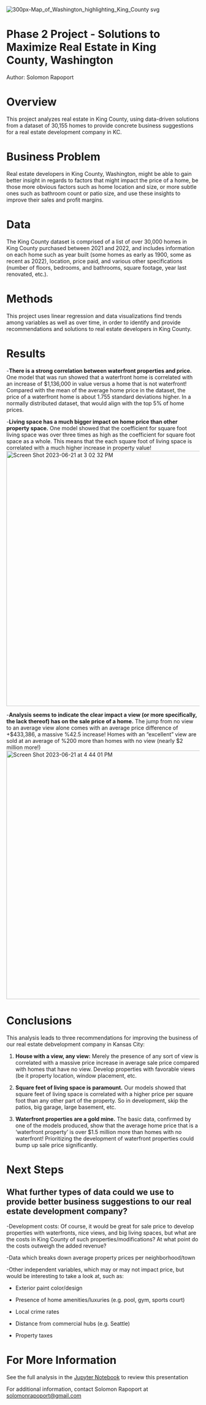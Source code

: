![300px-Map_of_Washington_highlighting_King_County svg](https://github.com/solomonrapoport/Phase-2-Project/assets/112587683/4bdcb90f-1fc6-4374-ac9e-e31b3a85b693)


# Phase 2 Project - Solutions to Maximize Real Estate in King County, Washington
Author: Solomon Rapoport

# Overview
This project analyzes real estate in King County, using data-driven solutions from a dataset of 30,155 homes to provide concrete business suggestions for a real estate development company in KC.

# Business Problem
Real estate developers in King County, Washington, might be able to gain better insight in regards to factors that might impact the price of a home, be those more obvious factors such as home location and size, or more subtle ones such as bathroom count or patio size, and use these insights to improve their sales and profit margins.

# Data
The King County dataset is comprised of a list of over 30,000 homes in King County purchased between 2021 and 2022, and includes information on each home such as year built (some homes as early as 1900, some as recent as 2022), location, price paid, and various other specifications (number of floors, bedrooms, and bathrooms, square footage, year last renovated, etc.).

# Methods
This project uses linear regression and data visualizations find trends among variables as well as over time, in order to identify and provide recommendations and solutions to real estate developers in King County.

# Results

-**There is a strong correlation between waterfront properties and price.** One model that was run showed that a waterfront home is correlated with an increase of $1,136,000 in value versus a home that is not waterfront! Compared  with the mean of the average home price in the dataset, the price of a waterfront home is about 1.755 standard deviations higher. In a normally distributed dataset, that would align with the top 5% of home prices.

-**Living space has a much bigger impact on home price than other property space.** One model showed that the coefficient for square foot living space was over three times as high as the coefficient for square foot space as a whole. This means that the each square foot of living space is correlated with a much higher increase in property value!
<img width="666" alt="Screen Shot 2023-06-21 at 3 02 32 PM" src="https://github.com/solomonrapoport/Phase-2-Project/assets/112587683/918c851e-ac90-41e6-b3a7-98fcf85bd162">

-**Analysis seems to indicate the clear impact a view (or more specifically, the lack thereof) has on the sale price of a home.**
The jump from no view to an average view alone comes with an average price difference of +$433,386, a massive %42.5 increase!
Homes with an “excellent” view are sold at an average of %200 more than homes with no view (nearly $2 million more!)
<img width="649" alt="Screen Shot 2023-06-21 at 4 44 01 PM" src="https://github.com/solomonrapoport/Phase-2-Project/assets/112587683/df8489bd-c7c3-48b7-88f3-1e42cbc7b8a4">

# Conclusions



This analysis leads to three recommendations for improving the business of our real estate debvelopment company in Kansas City:

1. **House with a view, any view:** Merely the presence of any sort of view is correlated with a massive price increase in average sale price compared with homes that have no view. Develop properties with favorable views (be it property  location, window placement, etc.

2. **Square feet of living space is paramount.** Our models showed that square feet of living space is correlated with a higher price per square foot than any other part of the property. So in development, skip the patios, big garage, large basement, etc.

3. **Waterfront properties are a gold mine.** The basic data, confirmed by one of the models produced, show that the average home price that is a ‘waterfront property’ is over $1.5 million more than homes with no waterfront! Prioritizing the development of waterfront properties could bump up sale price significantly.


# Next Steps

## What further types of data could we use to provide better business suggestions to our real estate development company?
-Development costs: Of course, it would be great for sale price to develop properties with waterfronts, nice views, and big living spaces, but what are the costs in King County of such properties/modifications? At what point do the costs outweigh the added revenue?

-Data which breaks down average property prices per neighborhood/town

-Other independent variables, which may or may not impact price, but would be interesting to take a look at, such as:

+ Exterior paint color/design

+ Presence of home amenities/luxuries (e.g. pool, gym, sports court)
  
+ Local crime rates
  
+ Distance from commercial hubs (e.g. Seattle)
  
+ Property taxes

# For More Information

See the full analysis in the [Jupyter Notebook](https://github.com/solomonrapoport/Phase-2-Project/blob/59854823a47b2107bba1dbcc4aeb985c04f74e23/Solomon%20Rapoport%20-%20Phase%202%20presentation%20notebook.ipynb) to review this presentation

For additional information, contact Solomon Rapoport at solomonrapoport@gmail.com
